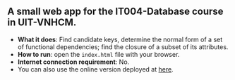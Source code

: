 ## A small web app for the IT004-Database course in UIT-VNHCM.

- **What it does**: Find candidate keys, determine the normal form of a set of functional dependencies; find the closure of a subset of its attributes.
- **How to run**: open the `index.html` file with your browser.
- **Internet connection requirement**: No.
- You can also use the online version deployed at [here](https://thuanvonb.github.io/functional-dependency/).
